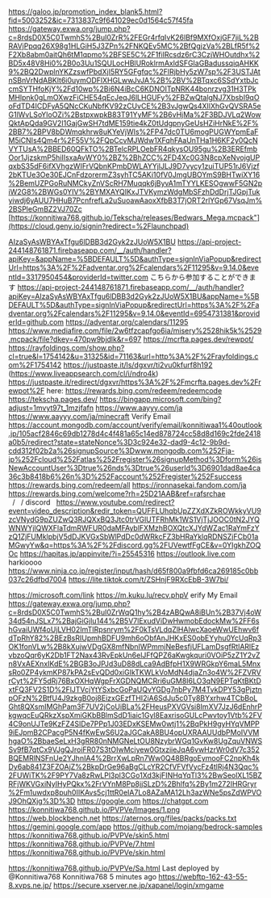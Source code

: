 https://galoo.jp/promotion_index_blank5.html?fid=5003252&ic=7313837c9f641029ec0d1564c57f45fa
https://gateway.exwa.org/jump.php?c=8rdsD0X5C0TwmhS%2BuI0ZrR%2FEGr4rfqIvK26lBf9MXfOxjGF7jiL%2BRAVjPpqq26X98g1HLGiH5J3ZPn%2FNKQEv5MC%2BfQgjzVa%2BLfR5f%2F2Xb8abm0aitQh6tM1qpmo%2BFSE5C%2F1fiIRcsdz6rC3CzjWHOutdhx%2BD5x48V8Hi0%2B0o3Uu1SQULocHBlURoklrmAxldSFGIaGBadussqiqAHKK9%2BQ2DwplnYKZzswfPbdXjI5RY5GFgfqc%2FlRjbHy5zW7sp%2F3USTJAtnSBnVrNdABKlt6i0uymODFlXHGLwwJvJA%2B%2BV%2BTqxc6SSdYxtbJccmSYTHfoKjY%2Fd10wp%2Bi6N4iBcC6KDNOITpNRK44bonrzvg31H3TPkMHlpnk0gLmOXwzFiCHE54qEcJeqJ6lLHGUFy%2FBZwQtalgNJ7XbsbI9qOoFdTD4ICDFyA5QNcCKuNbfKV92zCUvCE%2B3vJgwQs4XIlXhGvQVSRA5eG1lWvLSoYloOZi%2BstpxwpkB83T91YyMF%2B6vHjMa%2F3BDJVLq2WowQktApQda9GV2I1GajGwSH7tdME159tie4kZ0tUdgpnyGeUsHZiHrNkE%2F%2BB7%2BPV8bDWmqkhrw8uKYeVjWIs%2FP47dc0TU6mogPUGWYpmEaFM5iCNIs4Qm4r%2F55V%2FQpCcvMJWdw1XFqhFAaUnTHa1H6KF2y0QcNVYTUsA%2BBED60QFkTO%2BTelcRPLOebFR4qkysOU95gu%2B3EREfmbOor1JjzskmP5hiIIsxaAvWY0%2BZ%2BhZCC%2FD4Xc0G3N8cpXeNvojgUPqxbS35dF6ifXVhgzWIFrVQbnKPmbDWLAYYjlJLJ9D7vycy1zuiTUP51rJ6Vjzf2bKTUe3Oe30EJCnFdzorermZ3syhTC5AKi10fV0JmgUBOYmS9BHTwiXY16%2BemUZPGoRuNMCkyZnVScRH7Muqqk6jByvA1mTYYLKESOgwwF5GN2piW2G8%2BWGs0YIV%2BYMXAYQIKxJTVKymzWdgMbSFzhDdDrjTJGpjTukyiwdj6yAUU7HHuB7PcnfrefLa2uSuoawAaoxXfbB3T7jORT2rlYGp67VsqJm%2BSPleGmBZ2VJ70Zc
[https://konnitiwa768.github.io/Tekscha/releases/Bedwars_Mega.mcpack"](https://cloud.geny.io/signin?redirect=%2Flaunchpad) 

[AIzaSyAsWBYAxTfgu6lDBB3d2Gyk2zJUoW5X1BU](https://api-project-244148761871.firebaseapp.com/__/auth/handler?apiKey=AIzaSyAsWBYAxTfgu6lDBB3d2Gyk2zJUoW5X1BU&appName=%5BDEFAULT%5D&authType=signInViaPopup&redirectUrl=https%3A%2F%2Fadventar.org%2Fcalendars%2F11295&v=9.14.0&eventId=3474053114&providerId=google.com&scopes=profile)
https://api-project-244148761871.firebaseapp.com/__/auth/handler?apiKey=&appName=%5BDEFAULT%5D&authType=signInViaPopup&redirectUrl=https%3A%2F%2Fadventar.org%2Fcalendars%2F11295&v=9.14.0&eventId=3317950454&providerId=twitter.com
こちらから参加することができます
https://api-project-244148761871.firebaseapp.com/__/auth/handler?apiKey=AIzaSyAsWBYAxTfgu6lDBB3d2Gyk2zJUoW5X1BU&appName=%5BDEFAULT%5D&authType=signInViaPopup&redirectUrl=https%3A%2F%2Fadventar.org%2Fcalendars%2F11295&v=9.14.0&eventId=6954731381&providerId=github.com
https://adventar.org/calendars/11295
https://www.mediafire.com/file/2w6tfzcapfgo6ia/misery%2528hik5k%2529.mcpack/file?dkey=470pw9bjdlk&r=697
https://mcrfta.pages.dev/rewpot/
https://rayfoldings.com/show.php?cl=true&l=1754142&u=31325&id=71163&url=http%3A%2F%2Frayfoldings.com%2F1754142
https://justpaste.it/ls/dgxvr/ti2vu0kfurf8h192
(https://www.liveappsearch.com/cl/i/ndro4k)
https://justpaste.it/redirect/dgxvr/https%3A%2F%2Fmcrfta.pages.dev%2Frewpot%2F
here: https://rewards.bing.com/redeem/redeemcode
https://tekscha.pages.dev/
https://bingapp.microsoft.com/bing?adjust=1mvyt97t_1mzjfafn
https://www.aayyy.com/ja
https://www.aayyy.com/ja/minecraft
Verify Email
https://account.mongodb.com/account/verify/email/konnitiwaa1%40outlook.jp/105acf2846c69db1278d4c4f481a65c14ed878724cc58d8d169c2fde2418a0b5/redirect?state=stateNonce%3D3c924e32-dad9-4c12-9b9d-cdd312f02b2a%26signupSource%3Dwww.mongodb.com%252Fja-jp%252Fcloud%252Fatlas%252Fregister%26signupMethod%3Dform%26isNewAccountUser%3Dtrue%26nds%3Dtrue%26userId%3D6901dad8ae4ca36c3b8418b6%26n%3D%252Faccount%252Fregister%252Fsuccess
https://rewards.bing.com/redeem/all
https://ironnasekai.fandom.com/ja
https://rewards.bing.com/welcome?rh=25D21AAB&ref=rafsrchae
  /   / discord   https://www.youtube.com/redirect?event=video_description&redir_token=QUFFLUhqbUpZZXdXZkROWkkyVU9zcVNydG9pZUZwQ3RJQXxBQ3Jtc0trVGlUTFRhMk1WS1VjTjJOOC0tN2JYQWNWYjlQWXFlaTdmRWFUR0daMFAyblFXMzhBOXQtcXJYdWZac1RaYmFzYzQ1ZjFUMklpbjV5dDJKVGxSbWlPdDc0dWRkcFZ3bHRaYklqRDNSZjFCb01aMGwyYw&q=https%3A%2F%2Fdiscord.gg%2FUVewtfFgCE&v=0YIgkhZOQOc
https://hapitas.jp/appinvite/?i=25545316
https://outlook.live.com
harkioooo
https://www.ninja.co.jp/register/input/hash/d65f800a9fbfd6ca269185c0bb037c26dfbd7004
https://lite.tiktok.com/t/ZSHnjF9RXcEbB-3W7bi/

https://microsoft.com/link
https://m.kuku.lu/recv.phpV
erify My Email https://gateway.exwa.org/jump.php?c=8rdsD0X5C0TwmhS%2BuI0ZrWqQ1hy%2B4zABQwA8iBUn%2B37Vj4oW34d54nJSLx7%2BajGiGjlu144%2B5V7lExudViDwHwmobEdockMw%2FF6shGvaiUWf4oUjLVH02ImTIRpsnrym%2F0kTsVLdqZlHAlwcXaoeWwUEhwv6fdTpRhY82%2BEzBsRIUpmhBDFU9mh6oObfAnJHKxES0obEYyhu0YcUqRp3OK1fonVLw%2B8kXujwVDgGX8mfNbnIWPmmjNeBesfjUFLamDsgfRtlARlEzvbzoQqr6yK2Db1FT2Nax43RvEpkUn6elJFfQPZ6aKwgkquri0VOiP5zZ1Y2vZn8VxAEXnxIKdE%2BGB3oJPJd3uD88dLca9AdBfpH1X9WRGkpY6maL5MnxsRo0ZP4ykmKP87kPA2sEvQDd0xiGIkTKWLkVoMdN4djaZn3o4W%2FZVRVrCyt%2FY5dRj76BxOXHqWgpFrXGDNQMCRri6uGM8I6LO3qN9EPTqKtBKtDxtFQ3FV2S1D%2FlJTVcjYtYSxbcGoPaUQvYGDg7nbPy7M4TvkDPY53gPjztnpOFzN%2BtfU4J9zkgB0oj8EizxGEzfTHI2iA6SdJu5c0Ty8BYxrhw4TCbBoLGht8QXsmIMGhPam3F7UV2jCoUiBLa%2FHeusPXVGVsi8ImXV7JzJ6dEnhrPkgwqcEuQRkzXspXmiGKbBBlmSdD1iaic1Gyl8EaxrisoGULcPwvtoy1Vtb%2FV4C9onUJTe9KzFZ4SIDe7PPp1J03EDxKSEMw0wtj1%2BqPkH9gyHYqVMPP9iEJpmB2CPacgP5N4fKwEwS6U2aJGCakA8BU4opUXRAAUUdbPMoIVVMhgaO%2BbaeSeLxH3gRR80nNMGNeLtOU8NzybrWGq1GvKw8UgZquVNWSSv9fB7qtCx9VJgQJroiFR07S3tOIwMciyew0GtxziieJqA6vwHzrWr0dV7c352BQEMRlNSFnUe2YJhnIA4%2BrrXwLpRn7Ww0Q48BRgoEymooFC2npKh4kDy6ab841Z3FZOAjZ%2BkpDrGe96aBgCLcYR2CfVFVfVycFz4tlRj4N3Qqc%2FUWiTK%2F9PY7Va8zRwLPl3pl3CGo1Xd3kjFINHqYqTl3%2BwSeolXL15BZRFjWKVGxiNyIHyPQkx%2FrVYnM8Pp8jjSLzD%2Bhlfq%2By1m272IHRGryr%2Fm1uwdxp8puh0IIKAvs5cj1ttR0eIA7Lo8AZaMA12Lh3azWNe5psZdWPVOJ9OhQXjg%3D%3D
https://google.com https://chatgpt.com
https://konnitiwa768.github.io/PVPVe/Images/1.png
https://web.blockbench.net
https://aternos.org/files/packs/packs.txt
https://gemini.google.com/app
https://github.com/mojang/bedrock-samples
https://konnitiwa768.github.io/PVPVe/skin5.html
https://konnitiwa768.github.io/PVPVe/7.html
https://konnitiwa768.github.io/PVPVe/skin.html

https://konnitiwa768.github.io/PVPVe/Sa.html
Last deployed by @Konnitiwa768 Konnitiwa768 5 minutes ago
https://webftp-162-43-55-8.xvps.ne.jp/
https://secure.xserver.ne.jp/xapanel/login/xmgame


